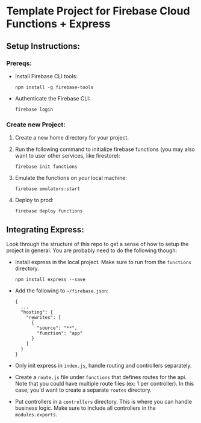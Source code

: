 # Template Project for Firebase Cloud Functions + Express

## Setup Instructions:

### Prereqs: 
- Install Firebase CLI tools:

    ```
  npm install -g firebase-tools
    ```

- Authenticate the Firebase CLI:

    ```
  firebase login
    ```

### Create new Project:
1. Create a new home directory for your project.
2. Run the following command to initialize firebase functions (you may also want to user other services, like firestore):

    ```
   firebase init functions
    ```

4. Emulate the functions on your local machine:

    ```
   firebase emulators:start
    ```

6. Deploy to prod:

    ```
   firebase deploy functions
    ```

## Integrating Express:
Look through the structure of this repo to get a sense of how to setup the project in general. You are probably need to do the following though:

- Install express in the local project. Make sure to run from the `functions` directory.

    ```
  npm install express --save
    ```

- Add the following to `~/firebase.json`:

    ```
    {
      ...
      "hosting": {
        "rewrites": [
          {
            "source": "**", 
            "function": "app"
          }
        ]
      }
    }
    ```

- Only init express in `index.js`, handle routing and controllers separately.

- Create a `route.js` file under `functions` that defines routes for the api. Note that you could have multiple route files (ex: 1 per controller). In this case, you'd want to create a separate `routes` directory.

- Put controllers in a `controllers` directory. This is where you can handle business logic. Make sure to include all controllers in the `modules.exports`.
